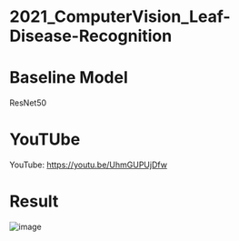 # 2021_ComputerVision_Leaf-Disease-Recognition

# Baseline Model
ResNet50

# YouTUbe
YouTube: https://youtu.be/UhmGUPUjDfw

# Result
![image](https://user-images.githubusercontent.com/92420079/144710787-a6b0847e-008d-41ba-9b49-3404f0d5e8cc.png)
